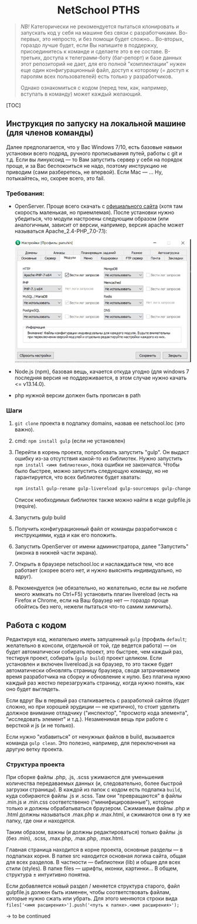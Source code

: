 <h1 align="center">NetSchool PTHS</h1>

>*NB!*    Категорически не рекомендуется пытаться клонировать и запускать код у себя на машине без связи с разработчиками. Во-первых, это непросто, и без помощи будет сложно… Во-вторых, гораздо лучше будет, если Вы напишите в поддержку, присоединитесь к команде и сделаете это в ее составе. В-третьих, доступа к телеграмм-боту (баг-репорт) и базе данных этот репозиторий не дает, для его полной "комплектации" нужен еще один конфигурационный файл, доступ к которому (= доступ к паролям всех пользователей) есть только у разработчиков. 
>
>Однако ознакомиться с кодом (перед тем, как, например, вступать в команду) может каждый желающий.

[TOC]

## Инструкция по запуску на локальной машине (для членов команды)

Далее предполагается, что у Вас Windows 7/10, есть базовые навыки установки всего подряд, ручного прописывания путей, работы с git и т.д. Если вы линуксоид — то Вам запустить сервер у себя на порядок проще, и за Вас беспокоиться не надо, поэтому инструкцию не приводим (сами разберетесь, не впервой). Если Mac — … Ну, потыкайтесь, но, скорее всего, это fail.

### Требования:

- OpenServer. Проще всего скачать с [официального сайта](https://ospanel.io/download/) (хотя там скорость маленькая, но приемлемая). После установки нужно убедиться, что модули настроены следующим образом (или аналогичным, зависит от версии, например, версия apache может называться Apache_2.4-PHP_7.0-7.1):

   ![open_server_config](files/screenshots/open_server_config.jpg)
   
   
   
- Node.js (npm), базовая вещь, качается откуда угодно (для windows 7 последняя версия не поддерживается, в этом случае нужно качать <= v13.14.0).

- php нужной версии должен быть прописан в path

### Шаги

1. `git clone` проекта в подпапку domains, назвав ее netschool.loc (это важно).

2. cmd: `npm install gulp` (если не установлен)

3. Перейти в корень проекта, попробовать запустить "gulp". Он выдаст ошибку из-за отсутствия какой-то из библиотек. Нужно запустить `npm install <имя библиотеки>`, пока ошибки не закончатся. Чтобы было быстрее, можно запустить следующую команду, но не гарантируется, что всех библиотек будет хватать:

   ```bash
   npm install gulp-rename gulp-livereload gulp-sourcemaps gulp-changed-in-place gulp-ext-replace gulp-dart-sass gulp-autoprefixer gulp-group-css-media-queries gulp-clean-css gulp-csso gulp-uglify-es gulp-terser gulp-htmlmin gulp-php-minify gulp-clean
   ```

   Список необходимых библиотек также можно найти в коде gulpfile.js  (require).

4. Запустить gulp build

5. Получить конфигурационный файл от команды разработчиков с инструкциями, куда и как его положить.

6. Запустить OpenServer от имени администратора, далее "Запустить" (иконка в нижней части экрана).

7. Открыть в браузере netschool.loc и наслаждаться тем, что все работает (скорее всего нет, и нужно выяснять индивидуально, но вдруг).

8. Рекомендуется (не обязательно, но желательно, если вы не любите много жмякать по Ctrl+F5) установить плагин livereload (есть на Firefox и Chrome, если на Ваш браузер нет — гораздо проще обойтись без него, нежели пытаться что-то самим химичить).



## Работа с кодом

Редактируя код, желательно иметь запущенный `gulp`  (профиль `default`; желательно в консоли, отдельной от той, где ведется работа) — он будет автоматически собирать проект, это быстрее, чем каждый раз, тестируя проект, собирать (`gulp build`) проект целиком. Если установлен и включен livereload.js на браузер, то это также будет автоматически обновлять страницу браузера, сводя затрачиваемое время разработчика на сборку и обновление к нулю. Без плагина нужно каждый раз жестко перезагружать страницу, когда нужно понять, как оно будет выглядеть.

Если вдруг Вы в первый раз сталкиваетесь с разработкой сайтов (будет сложно, но при хорошей эрудиции — не критично), то стоит уделить должное внимание отладчику ("инспектор", "просмотр кода элемента", "исследовать элемент" и т.д.). Незаменимая вещь при работе с версткой и js (и не только).

Если нужно "избавиться" от ненужных файлов в build, вызывается команда `gulp clean`. Это полезно, например, для переключения на другую ветку проекта.

  ### Структура проекта

При сборке файлы .php, .js, .scss ужимаются для уменьшения количества передаваемых данных (и, следовательно, более быстрой загрузки страницы). В каждой из папок с кодом есть подпапка `build`, куда собираются файлы  .js и .scss. Там они "превращаются" в файлы .min.js и .min.css соответственно ("минифицированные"), которые только и должны обрабатываться браузером. Сжимаемые файлы .php и .html должны называться .max.php и .max.html, и сжимаются они в ту же папку, где они и находятся.

Таким образом, важны (и должны редактироваться) только файлы .js (без .min), .scss, .max.php, .max.php, .max.html.

Главная страница находится в корне проекта, основные разделы — в подпапках корня. В папке src находится основная логика сайта, общая для всех разделов. В частности — библиотеки (lib) и общие для всех стили (styles). В папке files — шрифты, иконки, картинки… В общем, структура ± интуитивно понятна.

Если добавляется новый раздел / меняется структура старого, файл gulpfile.js должен быть изменен, чтобы соответствовать файлам, которые нужно сжать или убрать. Для этого меняются строки вида `files['<имя расширения>'].push('<путь к папке>.<имя расширения>');`

→ to be continued